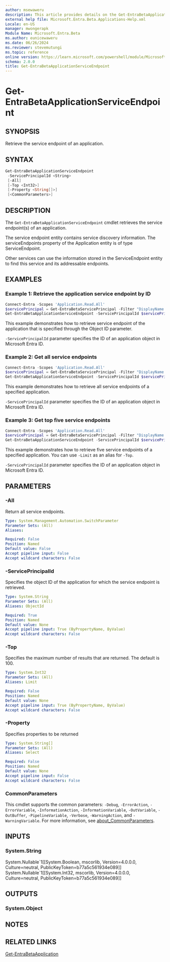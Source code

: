 ```yaml
---
author: msewaweru
description: This article provides details on the Get-EntraBetaApplicationServiceEndpoint command.
external help file: Microsoft.Entra.Beta.Applications-Help.xml
Locale: en-US
manager: mwongerapk
Module Name: Microsoft.Entra.Beta
ms.author: eunicewaweru
ms.date: 06/26/2024
ms.reviewer: stevemutungi
ms.topic: reference
online version: https://learn.microsoft.com/powershell/module/Microsoft.Entra.Beta/Get-EntraBetaApplicationServiceEndpoint
schema: 2.0.0
title: Get-EntraBetaApplicationServiceEndpoint
---
```


# Get-EntraBetaApplicationServiceEndpoint

## SYNOPSIS

Retrieve the service endpoint of an application.

## SYNTAX

```powershell
Get-EntraBetaApplicationServiceEndpoint
 -ServicePrincipalId <String>
 [-All]
 [-Top <Int32>]
 [-Property <String[]>]
 [<CommonParameters>]
```

## DESCRIPTION

The `Get-EntraBetaApplicationServiceEndpoint` cmdlet retrieves the service endpoint(s) of an application.

The service endpoint entity contains service discovery information. The serviceEndpoints property of the Application entity is of type ServiceEndpoint.

Other services can use the information stored in the ServiceEndpoint entity to find this service and its addressable endpoints.

## EXAMPLES

### Example 1: Retrieve the application service endpoint by ID

```powershell
Connect-Entra -Scopes 'Application.Read.All'
$servicePrincipal = Get-EntraBetaServicePrincipal -Filter "DisplayName eq 'Contoso Helpdesk App'"
Get-EntraBetaApplicationServiceEndpoint -ServicePrincipalId $servicePrincipal.Id
```

This example demonstrates how to retrieve service endpoint of the application that is specified through the Object ID parameter.

`-ServicePrincipalId` parameter specifies the ID of an application object in Microsoft Entra ID.

### Example 2: Get all service endpoints

```powershell
Connect-Entra -Scopes 'Application.Read.All'
$servicePrincipal = Get-EntraBetaServicePrincipal -Filter "DisplayName eq 'Contoso Helpdesk App'"
Get-EntraBetaApplicationServiceEndpoint -ServicePrincipalId $servicePrincipal.Id -All
```

This example demonstrates how to retrieve all service endpoints of a specified application.

`-ServicePrincipalId` parameter specifies the ID of an application object in Microsoft Entra ID.

### Example 3: Get top five service endpoints

```powershell
Connect-Entra -Scopes 'Application.Read.All'
$servicePrincipal = Get-EntraBetaServicePrincipal -Filter "DisplayName eq 'Contoso Helpdesk App'"
Get-EntraBetaApplicationServiceEndpoint -ServicePrincipalId $servicePrincipal.Id -Top 5
```

This example demonstrates how to retrieve five service endpoints of a specified application. You can use `-Limit` as an alias for `-Top`.

`-ServicePrincipalId` parameter specifies the ID of an application object in Microsoft Entra ID.

## PARAMETERS

### -All

Return all service endpoints.

```yaml
Type: System.Management.Automation.SwitchParameter
Parameter Sets: (All)
Aliases:

Required: False
Position: Named
Default value: False
Accept pipeline input: False
Accept wildcard characters: False
```

### -ServicePrincipalId

Specifies the object ID of the application for which the service endpoint is retrieved.

```yaml
Type: System.String
Parameter Sets: (All)
Aliases: ObjectId

Required: True
Position: Named
Default value: None
Accept pipeline input: True (ByPropertyName, ByValue)
Accept wildcard characters: False
```

### -Top

Specifies the maximum number of results that are returned.
The default is 100.

```yaml
Type: System.Int32
Parameter Sets: (All)
Aliases: Limit

Required: False
Position: Named
Default value: None
Accept pipeline input: True (ByPropertyName, ByValue)
Accept wildcard characters: False
```

### -Property

Specifies properties to be returned

```yaml
Type: System.String[]
Parameter Sets: (All)
Aliases: Select

Required: False
Position: Named
Default value: None
Accept pipeline input: False
Accept wildcard characters: False
```

### CommonParameters

This cmdlet supports the common parameters: `-Debug`, `-ErrorAction`, `-ErrorVariable`, `-InformationAction`, `-InformationVariable`, `-OutVariable`, `-OutBuffer`, `-PipelineVariable`, `-Verbose`, `-WarningAction`, and `-WarningVariable`. For more information, see [about_CommonParameters](https://go.microsoft.com/fwlink/?LinkID=113216).

## INPUTS

### System.String

System.Nullable\`1\[\[System.Boolean, mscorlib, Version=4.0.0.0, Culture=neutral, PublicKeyToken=b77a5c561934e089\]\] System.Nullable\`1\[\[System.Int32, mscorlib, Version=4.0.0.0, Culture=neutral, PublicKeyToken=b77a5c561934e089\]\]

## OUTPUTS

### System.Object

## NOTES

## RELATED LINKS

[Get-EntraBetaApplication](Get-EntraBetaApplication.md)
